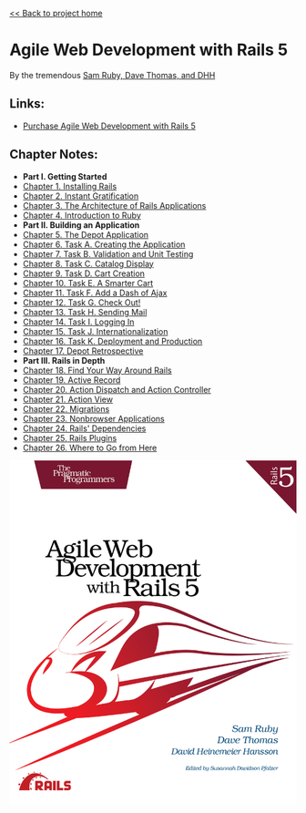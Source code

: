 [&lt;&lt; Back to project home](../README.md)

# Agile Web Development with Rails 5

By the tremendous [Sam Ruby, Dave Thomas, and DHH](https://pragprog.com/book/rails5/agile-web-development-with-rails-5)

## Links:

- [Purchase Agile Web Development with Rails 5](https://pragprog.com/book/rails5/agile-web-development-with-rails-5)

## Chapter Notes:

- **Part I. Getting Started**
- [Chapter 1. Installing Rails](ch01-installing-rails.md)
- [Chapter 2. Instant Gratification](ch02-instant-gratification.md)
- [Chapter 3. The Architecture of Rails Applications](ch03-the-architecture-of-rails-applications.md)
- [Chapter 4. Introduction to Ruby](ch04-introduction-to-ruby.md)
- **Part II. Building an Application**
- [Chapter 5. The Depot Application](ch05-the-depot-application.md)
- [Chapter 6. Task A. Creating the Application](ch06-task-a.-creating-the-application.md)
- [Chapter 7. Task B. Validation and Unit Testing](ch07-task-b.-validation-and-unit-testing.md)
- [Chapter 8. Task C. Catalog Display](ch08-task-c.-catalog-display.md)
- [Chapter 9. Task D. Cart Creation](ch09-task-d.-cart-creation.md)
- [Chapter 10. Task E. A Smarter Cart](ch10-task-e.-a-smarter-cart.md)
- [Chapter 11. Task F. Add a Dash of Ajax](ch11-task-f.-add-a-dash-of-ajax.md)
- [Chapter 12. Task G. Check Out!](ch12-task-g.-check-out.md)
- [Chapter 13. Task H. Sending Mail](ch13-task-h.-sending-mail.md)
- [Chapter 14. Task I. Logging In](ch14-task-i.-logging-in.md)
- [Chapter 15. Task J. Internationalization](ch15-task-j.-internationalization.md)
- [Chapter 16. Task K. Deployment and Production](ch16-task-k.-deployment-and-production.md)
- [Chapter 17. Depot Retrospective](ch17-depot-retrospective.md)
- **Part III. Rails in Depth**
- [Chapter 18. Find Your Way Around Rails](ch18-find-your-way-around-rails.md)
- [Chapter 19. Active Record](ch19-active-record.md)
- [Chapter 20. Action Dispatch and Action Controller](ch20-action-dispatch-and-action-controller.md)
- [Chapter 21. Action View](ch21-action-view.md)
- [Chapter 22. Migrations](ch22-migrations.md)
- [Chapter 23. Nonbrowser Applications](ch23-nonbrowser-applications.md)
- [Chapter 24. Rails' Dependencies](ch24-rails-dependencies.md)
- [Chapter 25. Rails Plugins](ch25-rails-plugins.md)
- [Chapter 26. Where to Go from Here](ch26-where-to-go-from-here.md)

![book cover](cover.jpg)